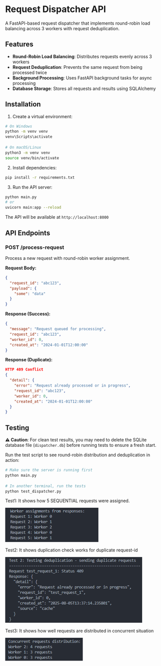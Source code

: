 # Request Dispatcher API

A FastAPI-based request dispatcher that implements round-robin load balancing across 3 workers with request deduplication.

## Features

- **Round-Robin Load Balancing**: Distributes requests evenly across 3 workers
- **Request Deduplication**: Prevents the same request from being processed twice
- **Background Processing**: Uses FastAPI background tasks for async processing
- **Database Storage**: Stores all requests and results using SQLAlchemy


## Installation

1. Create a virtual environment:
```bash
# On Windows
python -m venv venv
venv\Scripts\activate

# On macOS/Linux
python3 -m venv venv
source venv/bin/activate
```

2. Install dependencies:
```bash
pip install -r requirements.txt
```

3. Run the API server:
```bash
python main.py
# or
uvicorn main:app --reload
```

The API will be available at `http://localhost:8000`

## API Endpoints

### POST /process-request

Process a new request with round-robin worker assignment.

**Request Body:**
```json
{
  "request_id": "abc123",
  "payload": {
    "some": "data"
  }
}
```

**Response (Success):**
```json
{
  "message": "Request queued for processing",
  "request_id": "abc123",
  "worker_id": 0,
  "created_at": "2024-01-01T12:00:00"
}
```

**Response (Duplicate):**
```json
HTTP 409 Conflict
{
  "detail": {
    "error": "Request already processed or in progress",
    "request_id": "abc123",
    "worker_id": 0,
    "created_at": "2024-01-01T12:00:00"
  }
}
```

## Testing

**⚠️ Caution**: For clean test results, you may need to delete the SQLite database file (`dispatcher.db`) before running tests to ensure a fresh start.

Run the test script to see round-robin distribution and deduplication in action:

```bash
# Make sure the server is running first
python main.py

# In another terminal, run the tests
python test_dispatcher.py
```
Test1: It shows how 5 SEQUENTIAL requests were assigned.

![Test 1 Results](test1-result.png)

Test2: It shows duplication check works for duplicate request-id

![Test 2 Results](test2-result.png)

Test3: It shows how well requests are distributed in concurrent situation

![Test 3 Results](test3-result.png)
